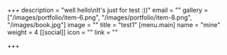 +++
description = "well hello\nIt's just for test :))"
email = ""
gallery = ["/images/portfolio/item-6.png", "/images/portfolio/item-8.png", "/images/book.jpg"]
image = ""
title = "test1"
[menu.main]
name = "mine"
weight = 4
[[social]]
icon = ""
link = ""

+++
